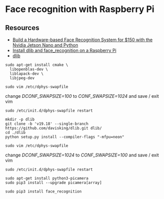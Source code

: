# Face recognition with Raspberry Pi

## Resources
* [Build a Hardware-based Face Recognition System for $150 with the Nvidia Jetson Nano and Python](https://medium.com/@ageitgey/build-a-hardware-based-face-recognition-system-for-150-with-the-nvidia-jetson-nano-and-python-a25cb8c891fd)
* [Install dlib and face_recognition on a Raspberry Pi](https://gist.github.com/ageitgey/1ac8dbe8572f3f533df6269dab35df65)
* [dlib](https://github.com/davisking/dlib)


```shell
sudo apt-get install cmake \
  libopenblas-dev \
  liblapack-dev \
  libjpeg-dev
```

```shell
sudo vim /etc/dphys-swapfile
```
change *DCONF_SWAPSIZE=100* to *CONF_SWAPSIZE=1024* and save / exit vim

```shell
sudo /etc/init.d/dphys-swapfile restart
```

```shell
mkdir -p dlib
git clone -b 'v19.18' --single-branch https://github.com/davisking/dlib.git dlib/
cd ./dlib
python setup.py install --compiler-flags "-mfpu=neon"
```

```shell
sudo vim /etc/dphys-swapfile
```
change *DCONF_SWAPSIZE=1024* to *CONF_SWAPSIZE=100* and save / exit vim

```shell
sudo /etc/init.d/dphys-swapfile restart
```

```shell
sudo apt-get install python3-picamera
sudo pip3 install --upgrade picamera[array]
```

```shell
sudo pip3 install face_recognition
```
